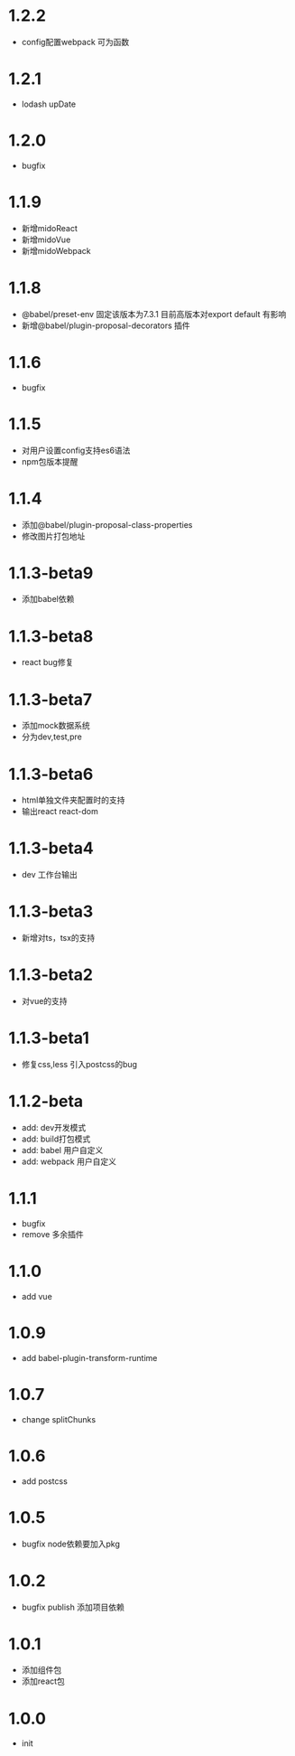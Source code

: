 # 1.2.2
- config配置webpack 可为函数

# 1.2.1
- lodash upDate

# 1.2.0
- bugfix

# 1.1.9
- 新增midoReact
- 新增midoVue
- 新增midoWebpack

# 1.1.8
- @babel/preset-env 固定该版本为7.3.1 目前高版本对export default 有影响
- 新增@babel/plugin-proposal-decorators 插件

# 1.1.6
- bugfix

# 1.1.5
- 对用户设置config支持es6语法
- npm包版本提醒

# 1.1.4
- 添加@babel/plugin-proposal-class-properties
- 修改图片打包地址


# 1.1.3-beta9
- 添加babel依赖

# 1.1.3-beta8
- react bug修复

# 1.1.3-beta7
- 添加mock数据系统
- 分为dev,test,pre

# 1.1.3-beta6
- html单独文件夹配置时的支持
- 输出react react-dom

# 1.1.3-beta4
- dev 工作台输出

# 1.1.3-beta3
- 新增对ts，tsx的支持

# 1.1.3-beta2
- 对vue的支持

# 1.1.3-beta1
- 修复css,less 引入postcss的bug

# 1.1.2-beta
- add: dev开发模式
- add: build打包模式
- add: babel 用户自定义
- add: webpack 用户自定义

# 1.1.1
- bugfix
- remove 多余插件

# 1.1.0
- add vue

# 1.0.9
- add babel-plugin-transform-runtime

# 1.0.7
- change splitChunks

# 1.0.6
- add postcss

# 1.0.5
- bugfix node依赖要加入pkg

# 1.0.2
- bugfix publish 添加项目依赖

# 1.0.1
- 添加组件包
- 添加react包

# 1.0.0
- init